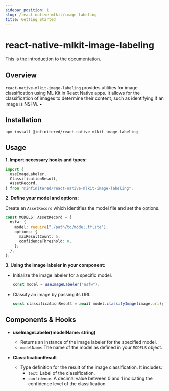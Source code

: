 ```yaml
---
sidebar_position: 1
slug: /react-native-mlkit/image-labeling
title: Getting Started
---
```


# react-native-mlkit-image-labeling

This is the introduction to the documentation.

## Overview

`react-native-mlkit-image-labeling` provides utilities for image classification using ML Kit in React Native
apps. It allows for the classification of images to determine their content, such as identifying if an image is NSFW.
•

## Installation

```
npm install @infinitered/react-native-mlkit-image-labeling
```

## Usage

**1. Import necessary hooks and types:**

```ts
import {
  useImageLabeler,
  ClassificationResult,
  AssetRecord,
} from "@infinitered/react-native-mlkit-image-labeling";
```

**2. Define your model and options:**

Create an `AssetRecord` which identifies the model file and set the options.

```ts
const MODELS: AssetRecord = {
  nsfw: {
    model: require("./path/to/model.tflite"),
    options: {
      maxResultCount: 5,
      confidenceThreshold: 0,
    },
  },
};
```

**3. Using the image labeler in your component:**

- Initialize the image labeler for a specific model.

  ```ts
  const model = useImageLabeler("nsfw");
  ```

- Classify an image by passing its URI.
  ```ts
  const classificationResult = await model.classifyImage(image.uri);
  ```

## Components & Hooks

- **useImageLabeler(modelName: string)**

  - Returns an instance of the image labeler for the specified model.
  - `modelName`: The name of the model as defined in your `MODELS` object.

- **ClassificationResult**
  - Type definition for the result of the image classification. It includes:
    - `text`: Label of the classification.
    - `confidence`: A decimal value between 0 and 1 indicating the confidence level of the classification.



 

